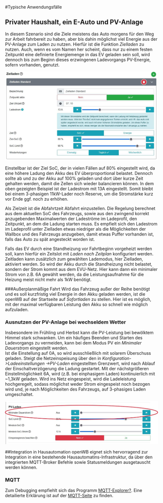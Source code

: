 #Typische Anwendungsfälle
## Privater Haushalt, ein E-Auto und PV-Anlage
In diesem Szenario sind die Ziele meistens das Auto morgens für den Weg zur Arbeit fahrbereit zu haben, aber bis dahin möglichst viel Energie aus der PV-Anlage zum Laden zu nutzen.
Hierfür ist die Funktion *Zielladen* zu nutzen. Auch, wenn es vom Namen her scheint, dass nur zu einem festen Zeitpunkt eine definierte Energiemenge in das EV geladen sein soll, wird dennoch bis zum Beginn dieses erzwingenen Ladevorgangs PV-Energie, sofern vorhanden, genutzt. 

![Zielladen](pictures/Anwendungsfaelle_zielladen.jpg)

Einstellbar ist der Ziel SoC, der in vielen Fällen auf 80% eingestellt wird, da eine höhere Ladung den Akku des EV überproportional belastet. Dennoch sollte ab und zu der Akku auf 100% geladen und dort über kurze Zeit gehalten werden, damit die Zellen sich wieder balancieren können. 
In dem oben gezeigten Beispiel ist der Ladestrom mit 13A eingestellt. Somit bleibt bei einem 3-phasigen 11kW-Lader noch Reserve, um die Stromstärke kurz vor Ende ggf. noch zu erhöhen.

Als Zielzeit ist die Abfahrtzeit Abfahrt einzustellen. Die Regelung berechnet aus dem aktuellen SoC des Fahrzeugs, sowie aus den zwingend korrekt anzugebenden Maximalwerten der Ladeströme im Ladeprofil, den Zeitpunkt, an dem die Ladung starten muss. 
Es empfielt sich den Ladestrom im Ladeprofil unter Zielladen etwas niedriger als die Möglichkeiten der Wallbox und des Fahrzeugs anzugeben, damit etwas Puffer vorhanden ist, falls das Auto zu spät angesteckt worden ist.

Falls das EV durch eine Standheizung vor Fahrtbeginn vorgeheizt werden soll, kann hierfür ein Zeitslot mit _Laden nach Zeitplan_ konfiguriert werden. Zeitladen kann zusätzlich zum gewählten Lademodus, hier Zielladen, aktiviert werden. So wird der Akku durch die Standheizung nicht belastet, sondern der Strom kommt aus dem EVU-Netz. Hier kann dann ein minimaler Strom von z.B. 6A gewählt werden, da die Leistungsaufnahme für die Heizung meist nicht mehr als 1kW benötigt. 

###Außerplanmäßige Fahrt
Wird das Fahrzeug außer der Reihe benötigt und es soll kurzfristig viel Energie in den Akku geladen werden, ist die openWB auf der Startseite auf *Sofortladen* zu stellen. Hier ist es möglich, mit der maximal verfügbaren Leistung den Akku so schnell wie möglich aufzuladen.

### Ausnutzen der PV-Anlage bei wechseldem Wetter
Insbesondere im Frühling und Herbst kann die PV-Leistung bei bewölktem Himmel stark schwanken. Um ein häufiges Beenden und Starten des Ladevorgangs zu vermeiden, kann bei dem Modus PV ein *Minimaler Dauerstrom* eingestellt werden.  
Ist die Einstellung auf 0A, so wird ausschließlich mit solarem Überschuss geladen. Steigt die Netzeinspeisung über den in _Konfiguration->Ladeeinstellungen ->PV-Laden_ eingestellten Grenzwert, wird nach Ablauf der Einschaltverzögerung die Ladung gestartet. Mit der nächstgrößeren Einstellmöglichkeit 6A, wird (z.B. bei einphasigem Laden) kontinuierlich mit ~1,3kW geladen. Wird ins Netz eingespeist, wird die Ladeleistung hochgeregelt, sodass möglichst weder Strom eingespeist noch bezogen wird und, je nach Möglichkeiten des Fahrzeugs, auf 3-phasiges Laden umgeschaltet. 

![PV-Min](pictures/Anwendungsfaelle_minStrom.jpg)

##Integration in Hausautomation
openWB eignet sich hervorragend zur Integration in eine bestehende Hausautomatins-Infrastruktur, da über den integrierten MQTT-Broker Befehle sowie Statusmeldungen ausgetauscht werden können. 
### MQTT
Zum Debugging empfiehlt sich das Programm [MQTT-Explorer?](http://mqtt-explorer.com/). 
Eine detailierte Erklärung ist auf der [MQTT-Seite](https://github.com/openWB/core/wiki/MQTT) zu finden.